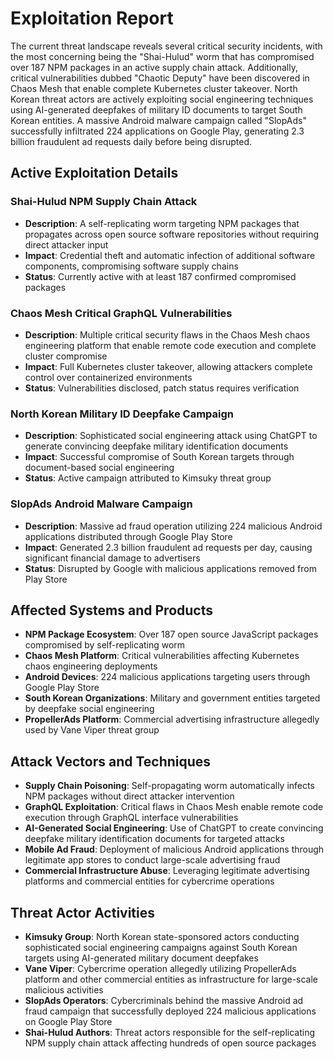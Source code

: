 # Exploitation Report

The current threat landscape reveals several critical security incidents, with the most concerning being the "Shai-Hulud" worm that has compromised over 187 NPM packages in an active supply chain attack. Additionally, critical vulnerabilities dubbed "Chaotic Deputy" have been discovered in Chaos Mesh that enable complete Kubernetes cluster takeover. North Korean threat actors are actively exploiting social engineering techniques using AI-generated deepfakes of military ID documents to target South Korean entities. A massive Android malware campaign called "SlopAds" successfully infiltrated 224 applications on Google Play, generating 2.3 billion fraudulent ad requests daily before being disrupted.

## Active Exploitation Details

### Shai-Hulud NPM Supply Chain Attack
- **Description**: A self-replicating worm targeting NPM packages that propagates across open source software repositories without requiring direct attacker input
- **Impact**: Credential theft and automatic infection of additional software components, compromising software supply chains
- **Status**: Currently active with at least 187 confirmed compromised packages

### Chaos Mesh Critical GraphQL Vulnerabilities
- **Description**: Multiple critical security flaws in the Chaos Mesh chaos engineering platform that enable remote code execution and complete cluster compromise
- **Impact**: Full Kubernetes cluster takeover, allowing attackers complete control over containerized environments
- **Status**: Vulnerabilities disclosed, patch status requires verification

### North Korean Military ID Deepfake Campaign
- **Description**: Sophisticated social engineering attack using ChatGPT to generate convincing deepfake military identification documents
- **Impact**: Successful compromise of South Korean targets through document-based social engineering
- **Status**: Active campaign attributed to Kimsuky threat group

### SlopAds Android Malware Campaign
- **Description**: Massive ad fraud operation utilizing 224 malicious Android applications distributed through Google Play Store
- **Impact**: Generated 2.3 billion fraudulent ad requests per day, causing significant financial damage to advertisers
- **Status**: Disrupted by Google with malicious applications removed from Play Store

## Affected Systems and Products

- **NPM Package Ecosystem**: Over 187 open source JavaScript packages compromised by self-replicating worm
- **Chaos Mesh Platform**: Critical vulnerabilities affecting Kubernetes chaos engineering deployments
- **Android Devices**: 224 malicious applications targeting users through Google Play Store
- **South Korean Organizations**: Military and government entities targeted by deepfake social engineering
- **PropellerAds Platform**: Commercial advertising infrastructure allegedly used by Vane Viper threat group

## Attack Vectors and Techniques

- **Supply Chain Poisoning**: Self-propagating worm automatically infects NPM packages without direct attacker intervention
- **GraphQL Exploitation**: Critical flaws in Chaos Mesh enable remote code execution through GraphQL interface vulnerabilities
- **AI-Generated Social Engineering**: Use of ChatGPT to create convincing deepfake military identification documents for targeted attacks
- **Mobile Ad Fraud**: Deployment of malicious Android applications through legitimate app stores to conduct large-scale advertising fraud
- **Commercial Infrastructure Abuse**: Leveraging legitimate advertising platforms and commercial entities for cybercrime operations

## Threat Actor Activities

- **Kimsuky Group**: North Korean state-sponsored actors conducting sophisticated social engineering campaigns against South Korean targets using AI-generated military document deepfakes
- **Vane Viper**: Cybercrime operation allegedly utilizing PropellerAds platform and other commercial entities as infrastructure for large-scale malicious activities
- **SlopAds Operators**: Cybercriminals behind the massive Android ad fraud campaign that successfully deployed 224 malicious applications on Google Play Store
- **Shai-Hulud Authors**: Threat actors responsible for the self-replicating NPM supply chain attack affecting hundreds of open source packages